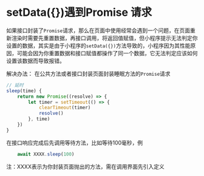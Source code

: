 # setData({})遇到Promise 请求

如果接口封装了```Promise```请求，那么在页面中使用经常会遇到一个问题，在页面重新渲染时需要先重置数据，再接口调用，将返回值赋值，但小程序提示无法判定你设置的数据，其实是由于小程序的```setData({})```方法导致的，小程序因为其性能原因，可能会因为你重置数据和接口赋值都操作了同一个数据，它无法判定应该如何设置该数据而导致报错。

解决办法：
在公共方法或者接口封装页面封装睡眠方法的```Promise```请求
```javascript
// 延时
sleep(time) {
	return new Promise((resolve) => {
		let timer = setTimeout(() => {
			clearTimeout(timer)
			resolve()
		}, time)
	})
}
```
在接口响应完成后先调用等待方法，比如等待100毫秒，例
```javascript
	await XXXX.sleep(100)
```
注：XXXX表示为你封装页面抛出的方法，需在调用界面先引入定义